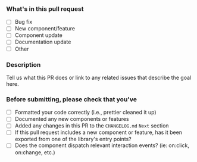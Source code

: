 ### What's in this pull request

- [ ] Bug fix
- [ ] New component/feature
- [ ] Component update
- [ ] Documentation update
- [ ] Other

### Description

Tell us what this PR does or link to any related issues that describe the goal here.

### Before submitting, please check that you've

- [ ] Formatted your code correctly (i.e., prettier cleaned it up)
- [ ] Documented any new components or features
- [ ] Added any changes in this PR to the `CHANGELOG.md` `Next` section
- [ ] If this pull request includes a new component or feature, has it been exported from one of the library's entry points?
- [ ] Does the component dispatch relevant interaction events? (ie: on:click, on:change, etc.)
